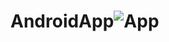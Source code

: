 # AndroidApp![App](https://user-images.githubusercontent.com/120463381/223220743-42d64858-6fb4-45b3-b251-19f74b39aa38.png)
